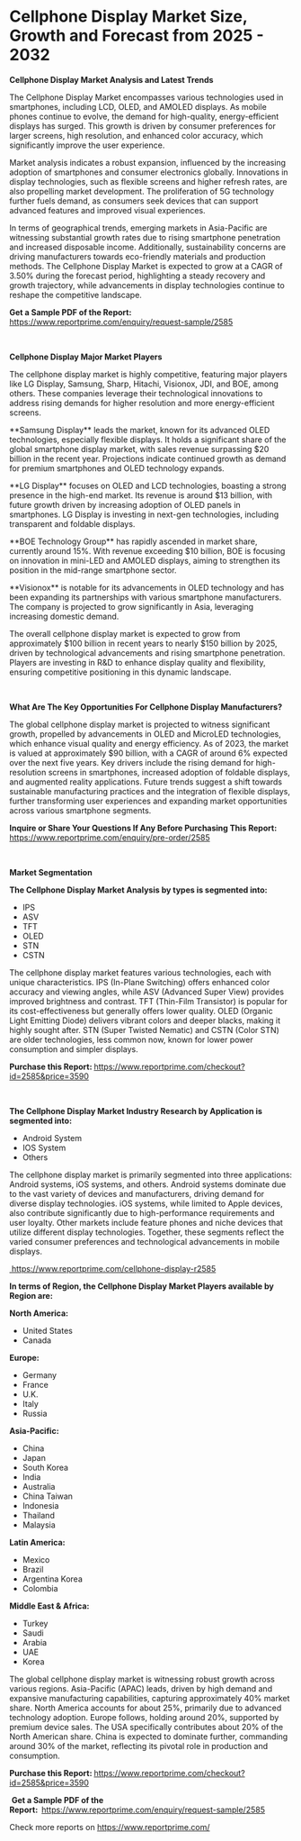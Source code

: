 <p><h1>Cellphone Display Market Size, Growth and Forecast from 2025 - 2032</h1></p><p><strong>Cellphone Display Market Analysis and Latest Trends</strong></p>
<p><p>The Cellphone Display Market encompasses various technologies used in smartphones, including LCD, OLED, and AMOLED displays. As mobile phones continue to evolve, the demand for high-quality, energy-efficient displays has surged. This growth is driven by consumer preferences for larger screens, high resolution, and enhanced color accuracy, which significantly improve the user experience.</p><p>Market analysis indicates a robust expansion, influenced by the increasing adoption of smartphones and consumer electronics globally. Innovations in display technologies, such as flexible screens and higher refresh rates, are also propelling market development. The proliferation of 5G technology further fuels demand, as consumers seek devices that can support advanced features and improved visual experiences.</p><p>In terms of geographical trends, emerging markets in Asia-Pacific are witnessing substantial growth rates due to rising smartphone penetration and increased disposable income. Additionally, sustainability concerns are driving manufacturers towards eco-friendly materials and production methods. The Cellphone Display Market is expected to grow at a CAGR of 3.50% during the forecast period, highlighting a steady recovery and growth trajectory, while advancements in display technologies continue to reshape the competitive landscape.</p></p>
<p><strong>Get a Sample PDF of the Report:&nbsp;</strong> <a href="https://www.reportprime.com/enquiry/request-sample/2585?utm_campaign=3353&utm_medium=2&utm_source=Github&utm_content=ia&utm_term=18032025&utm_id=cellphone-display">https://www.reportprime.com/enquiry/request-sample/2585</a></p>
<p>&nbsp;</p>
<p><strong>Cellphone Display Major Market Players</strong></p>
<p><p>The cellphone display market is highly competitive, featuring major players like LG Display, Samsung, Sharp, Hitachi, Visionox, JDI, and BOE, among others. These companies leverage their technological innovations to address rising demands for higher resolution and more energy-efficient screens.</p><p>**Samsung Display** leads the market, known for its advanced OLED technologies, especially flexible displays. It holds a significant share of the global smartphone display market, with sales revenue surpassing $20 billion in the recent year. Projections indicate continued growth as demand for premium smartphones and OLED technology expands.</p><p>**LG Display** focuses on OLED and LCD technologies, boasting a strong presence in the high-end market. Its revenue is around $13 billion, with future growth driven by increasing adoption of OLED panels in smartphones. LG Display is investing in next-gen technologies, including transparent and foldable displays.</p><p>**BOE Technology Group** has rapidly ascended in market share, currently around 15%. With revenue exceeding $10 billion, BOE is focusing on innovation in mini-LED and AMOLED displays, aiming to strengthen its position in the mid-range smartphone sector.</p><p>**Visionox** is notable for its advancements in OLED technology and has been expanding its partnerships with various smartphone manufacturers. The company is projected to grow significantly in Asia, leveraging increasing domestic demand.</p><p>The overall cellphone display market is expected to grow from approximately $100 billion in recent years to nearly $150 billion by 2025, driven by technological advancements and rising smartphone penetration. Players are investing in R&D to enhance display quality and flexibility, ensuring competitive positioning in this dynamic landscape.</p></p>
<p>&nbsp;</p>
<p><strong>What Are The Key Opportunities For Cellphone Display Manufacturers?</strong></p>
<p><p>The global cellphone display market is projected to witness significant growth, propelled by advancements in OLED and MicroLED technologies, which enhance visual quality and energy efficiency. As of 2023, the market is valued at approximately $90 billion, with a CAGR of around 6% expected over the next five years. Key drivers include the rising demand for high-resolution screens in smartphones, increased adoption of foldable displays, and augmented reality applications. Future trends suggest a shift towards sustainable manufacturing practices and the integration of flexible displays, further transforming user experiences and expanding market opportunities across various smartphone segments.</p></p>
<p><strong>Inquire or Share Your Questions If Any Before Purchasing This Report:</strong> <a href="https://www.reportprime.com/enquiry/pre-order/2585?utm_campaign=3353&utm_medium=2&utm_source=Github&utm_content=ia&utm_term=18032025&utm_id=cellphone-display">https://www.reportprime.com/enquiry/pre-order/2585</a></p>
<p>&nbsp;</p>
<p><strong>Market Segmentation</strong></p>
<p><strong>The Cellphone Display Market Analysis by types is segmented into:</strong></p>
<p><ul><li>IPS</li><li>ASV</li><li>TFT</li><li>OLED</li><li>STN</li><li>CSTN</li></ul></p>
<p><p>The cellphone display market features various technologies, each with unique characteristics. IPS (In-Plane Switching) offers enhanced color accuracy and viewing angles, while ASV (Advanced Super View) provides improved brightness and contrast. TFT (Thin-Film Transistor) is popular for its cost-effectiveness but generally offers lower quality. OLED (Organic Light Emitting Diode) delivers vibrant colors and deeper blacks, making it highly sought after. STN (Super Twisted Nematic) and CSTN (Color STN) are older technologies, less common now, known for lower power consumption and simpler displays.</p></p>
<p><strong>Purchase this Report:&nbsp;</strong><a href="https://www.reportprime.com/checkout?id=2585&price=3590&utm_campaign=3353&utm_medium=2&utm_source=Github&utm_content=ia&utm_term=18032025&utm_id=cellphone-display">https://www.reportprime.com/checkout?id=2585&price=3590</a></p>
<p>&nbsp;</p>
<p><strong>The Cellphone Display Market Industry Research by Application is segmented into:</strong></p>
<p><ul><li>Android System</li><li>IOS System</li><li>Others</li></ul></p>
<p><p>The cellphone display market is primarily segmented into three applications: Android systems, iOS systems, and others. Android systems dominate due to the vast variety of devices and manufacturers, driving demand for diverse display technologies. iOS systems, while limited to Apple devices, also contribute significantly due to high-performance requirements and user loyalty. Other markets include feature phones and niche devices that utilize different display technologies. Together, these segments reflect the varied consumer preferences and technological advancements in mobile displays.</p></p>
<p><a href="https://www.reportprime.com/cellphone-display-r2585?utm_campaign=3353&utm_medium=2&utm_source=Github&utm_content=ia&utm_term=18032025&utm_id=cellphone-display">&nbsp;https://www.reportprime.com/cellphone-display-r2585</a></p>
<p><strong>In terms of Region, the Cellphone Display Market Players available by Region are:</strong></p>
<p>
    <p> <strong> North America: </strong>
        <ul>
            <li>United States</li>
            <li>Canada</li>
        </ul>
        </p> 
    <p> <strong> Europe: </strong>
        <ul>
            <li>Germany</li>
            <li>France</li>
            <li>U.K.</li>
            <li>Italy</li>
            <li>Russia</li>
        </ul>
        </p> 
    <p> <strong> Asia-Pacific: </strong>
        <ul>
            <li>China</li>
            <li>Japan</li>
            <li>South Korea</li>
            <li>India</li>
            <li>Australia</li>
            <li>China Taiwan</li>
            <li>Indonesia</li>
            <li>Thailand</li>
            <li>Malaysia</li>
        </ul>
        </p> 
    <p> <strong> Latin America: </strong>
        <ul>
            <li>Mexico</li>
            <li>Brazil</li>
            <li>Argentina Korea</li>
            <li>Colombia</li>
        </ul>
        </p> 
    <p> <strong> Middle East & Africa: </strong>
        <ul>
            <li>Turkey</li>
            <li>Saudi</li>
            <li>Arabia</li>
            <li>UAE</li>
            <li>Korea</li>
        </ul>
    </p>
    </p>
<p><p>The global cellphone display market is witnessing robust growth across various regions. Asia-Pacific (APAC) leads, driven by high demand and expansive manufacturing capabilities, capturing approximately 40% market share. North America accounts for about 25%, primarily due to advanced technology adoption. Europe follows, holding around 20%, supported by premium device sales. The USA specifically contributes about 20% of the North American share. China is expected to dominate further, commanding around 30% of the market, reflecting its pivotal role in production and consumption.</p></p>
<p><strong>Purchase this Report: </strong><a href="https://www.reportprime.com/checkout?id=2585&price=3590&utm_campaign=3353&utm_medium=2&utm_source=Github&utm_content=ia&utm_term=18032025&utm_id=cellphone-display">https://www.reportprime.com/checkout?id=2585&price=3590</a></p>
<p>&nbsp;<strong>Get a Sample PDF of the Report:&nbsp;&nbsp;</strong><a href="https://www.reportprime.com/enquiry/request-sample/2585?utm_campaign=3353&utm_medium=2&utm_source=Github&utm_content=ia&utm_term=18032025&utm_id=cellphone-display">https://www.reportprime.com/enquiry/request-sample/2585</a></p>
<p><strong></strong></p>
<p>Check more reports on <a href="https://www.reportprime.com/?utm_campaign=3353&utm_medium=2&utm_source=Github&utm_content=ia&utm_term=18032025&utm_id=cellphone-display">https://www.reportprime.com/</a></p>